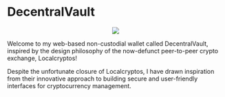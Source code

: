 # DecentralVault

<p align="center">
  <img src="https://user-images.githubusercontent.com/33644308/225613244-b37f960c-bd1a-4e4b-a82d-0b86a9ff76e2.png" />
</p>

Welcome to my web-based non-custodial wallet called DecentralVault, inspired by the design philosophy of the now-defunct peer-to-peer crypto exchange, Localcryptos!

Despite the unfortunate closure of Localcryptos, I have drawn inspiration from their innovative approach to building secure and user-friendly interfaces for cryptocurrency management.
